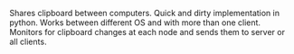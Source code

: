Shares clipboard between computers.
Quick and dirty implementation in python.
Works between different OS and with more than one client.
Monitors for clipboard changes at each node and sends them to server or all clients.

